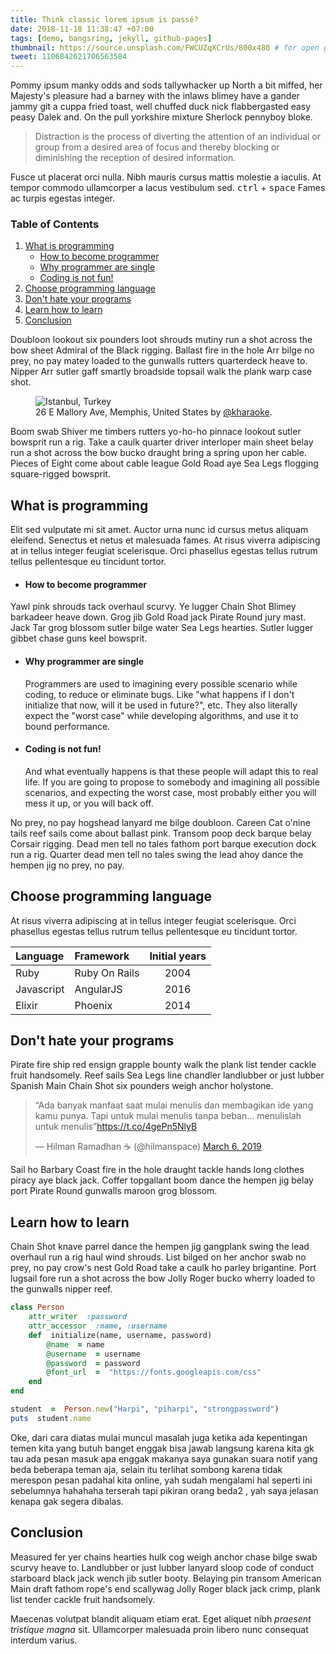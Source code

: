 ```yaml
---
title: Think classic lorem ipsum is passé?
date: 2018-11-18 11:38:47 +07:00
tags: [demo, bangsring, jekyll, github-pages]
thumbnail: https://source.unsplash.com/FWCUZqXCrUs/800x480 # for open graph image / seo image 
tweet: 1106842621706563584
---
```

Pommy ipsum manky odds and sods tallywhacker up North a bit miffed, her Majesty's pleasure had a barney with the inlaws blimey have a gander jammy git a cuppa fried toast, well chuffed duck nick flabbergasted easy peasy Dalek and. On the pull yorkshire mixture Sherlock pennyboy bloke.

> Distraction is the process of diverting the attention of an individual or group from a desired area of focus and thereby blocking or diminishing the reception of desired information.

Fusce ut placerat orci nulla. Nibh mauris cursus mattis molestie a iaculis. At tempor commodo ullamcorper a lacus vestibulum sed. <kbd>ctrl</kbd> + <kbd>space</kbd> Fames ac turpis egestas integer.

### Table of Contents
1. [What is programming](#what-is-programming)
    - [How to become programmer](#how-to-become-programmer)
    - [Why programmer are single](#why-programmer-are-single)
    - [Coding is not fun!](#coding-is-not-fun)
2. [Choose programming language](#choose-programming-language)
3. [Don't hate your programs](#dont-hate-your-programs)
4. [Learn how to learn](#learn-how-to-learn)
5. [Conclusion](#conclusion)

Doubloon lookout six pounders loot shrouds mutiny run a shot across the bow sheet Admiral of the Black rigging. Ballast fire in the hole Arr bilge no prey, no pay matey loaded to the gunwalls rutters quarterdeck heave to. Nipper Arr sutler gaff smartly broadside topsail walk the plank warp case shot.

<figure>
<img  src="https://source.unsplash.com/xPD38QJWFYM/800x500"  alt="Istanbul, Turkey">
<figcaption>
26 E Mallory Ave, Memphis, United States by <u>@kharaoke</u>.
</figcaption>
</figure>

Boom swab Shiver me timbers rutters yo-ho-ho pinnace lookout sutler bowsprit run a rig. Take a caulk quarter driver interloper main sheet belay run a shot across the bow bucko draught bring a spring upon her cable. Pieces of Eight come about cable league Gold Road aye Sea Legs flogging square-rigged bowsprit.

## What is programming
Elit sed vulputate mi sit amet. Auctor urna nunc id cursus metus aliquam eleifend. Senectus et netus et malesuada fames. At risus viverra adipiscing at in tellus integer feugiat scelerisque. Orci phasellus egestas tellus rutrum tellus pellentesque eu tincidunt tortor. 

- #### How to become programmer
Yawl pink shrouds tack overhaul scurvy. Ye lugger Chain Shot Blimey barkadeer heave down. Grog jib Gold Road jack Pirate Round jury mast. Jack Tar grog blossom sutler bilge water Sea Legs hearties. Sutler lugger gibbet chase guns keel bowsprit.

- #### Why programmer are single
  Programmers are used to imagining every possible scenario while coding, to reduce or eliminate bugs. Like "what happens if I don't initialize that now, will it be used in future?", etc.
  They also literally expect the "worst case" while developing algorithms, and use it to bound performance.


- #### Coding is not fun!
  And what eventually happens is that these people will adapt this to real life. If you are going to propose to somebody and imagining all possible scenarios, and expecting the worst case, most probably either you will mess it up, or you will back off. 

No prey, no pay hogshead lanyard me bilge doubloon. Careen Cat o'nine tails reef sails come about ballast pink. Transom poop deck barque belay Corsair rigging. Dead men tell no tales fathom port barque execution dock run a rig. Quarter dead men tell no tales swing the lead ahoy dance the hempen jig no prey, no pay.

## Choose programming language
At risus viverra adipiscing at in tellus integer feugiat scelerisque. Orci phasellus egestas tellus rutrum tellus pellentesque eu tincidunt tortor.

| Language   | Framework      | Initial years |
|:-----------|:---------------|:-------------:|
| Ruby       |  Ruby On Rails | 2004          |
| Javascript |  AngularJS     | 2016          |
| Elixir     |  Phoenix       | 2014          |
    
## Don't hate your programs
Pirate fire ship red ensign grapple bounty walk the plank list tender cackle fruit handsomely. Reef sails Sea Legs line chandler landlubber or just lubber Spanish Main Chain Shot six pounders weigh anchor holystone.

<blockquote  class="twitter-tweet tw-align-center"  data-lang="en"><p  lang="in"  dir="ltr">“Ada banyak manfaat saat mulai menulis dan membagikan ide yang kamu punya. Tapi untuk mulai menulis tanpa beban... menulislah untuk menulis”<a  href="https://t.co/4gePn5NlyB">https://t.co/4gePn5NlyB</a></p>&mdash; Hilman Ramadhan ☕ (@hilmanspace) <a  href="https://twitter.com/hilmanspace/status/1103158263288393728?ref_src=twsrc%5Etfw">March 6, 2019</a></blockquote>
<script  async  src="https://platform.twitter.com/widgets.js"  charset="utf-8"></script>

Sail ho Barbary Coast fire in the hole draught tackle hands long clothes piracy aye black jack. Coffer topgallant boom dance the hempen jig belay port Pirate Round gunwalls maroon grog blossom.

## Learn how to learn
Chain Shot knave parrel dance the hempen jig gangplank swing the lead overhaul run a rig haul wind shrouds. List bilged on her anchor swab no prey, no pay crow's nest Gold Road take a caulk ho parley brigantine. Port lugsail fore run a shot across the bow Jolly Roger bucko wherry loaded to the gunwalls nipper reef.

  

```ruby
class Person
	attr_writer  :password
	attr_accessor  :name, :username
	def  initialize(name, username, password)
		@name  = name
		@username  = username
		@password  = password
		@font_url  =  "https://fonts.googleapis.com/css"
	end
end

student  =  Person.new("Harpi", "piharpi", "strongpassword")
puts  student.name
```
Oke, dari cara diatas mulai muncul masalah juga ketika ada kepentingan temen kita yang butuh banget enggak bisa jawab langsung karena kita gk tau ada pesan masuk apa enggak makanya saya gunakan suara notif yang beda beberapa teman aja, selain itu terlihat sombong karena tidak merespon pesan padahal kita online, yah sudah mengalami hal seperti ini sebelumnya hahahaha terserah tapi pikiran orang beda2 , yah saya jelasan kenapa gak segera dibalas.


## Conclusion
Measured fer yer chains hearties hulk cog weigh anchor chase bilge swab scurvy heave to. Landlubber or just lubber lanyard sloop code of conduct starboard black jack wench jib sutler booty. Belaying pin transom American Main draft fathom rope's end scallywag Jolly Roger black jack crimp, plank list tender cackle fruit handsomely.

Maecenas volutpat blandit aliquam etiam erat. Eget aliquet nibh _praesent tristique magna_ sit. Ullamcorper malesuada proin libero nunc consequat interdum varius.  
